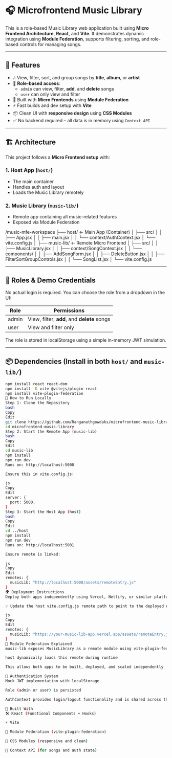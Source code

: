 # 🎧 Microfrontend Music Library

This is a role-based Music Library web application built using **Micro Frontend Architecture**, **React**, and **Vite**. It demonstrates dynamic integration using **Module Federation**, supports filtering, sorting, and role-based controls for managing songs.

---

## 🔧 Features

- 🎶 View, filter, sort, and group songs by **title**, **album**, or **artist**
- 👥 **Role-based access**:  
  - `admin` can view, filter, **add**, and **delete** songs  
  - `user` can only view and filter
- 🧩 Built with **Micro Frontends** using **Module Federation**
- ⚡ Fast builds and dev setup with **Vite**
- 📦 Clean UI with **responsive design** using **CSS Modules**
- ✅ No backend required – all data is in memory using `Context API`

---

## 🏗️ Architecture

This project follows a **Micro Frontend setup** with:

### 1. Host App (`host/`)
- The main container
- Handles auth and layout
- Loads the Music Library remotely

### 2. Music Library (`music-lib/`)
- Remote app containing all music-related features
- Exposed via Module Federation

/music-mfe-workspace
├── host/ ← Main App (Container)
│ ├── src/
│ │ ├── App.jsx
│ │ ├── main.jsx
│ │ └── context/AuthContext.jsx
│ └── vite.config.js
│
├── music-lib/ ← Remote Micro Frontend
│ ├── src/
│ │ ├── MusicLibrary.jsx
│ │ ├── context/SongContext.jsx
│ │ └── components/
│ │ ├── AddSongForm.jsx
│ │ ├── DeleteButton.jsx
│ │ ├── FilterSortGroupControls.jsx
│ │ └── SongList.jsx
│ └── vite.config.js

---

## 🔐 Roles & Demo Credentials

No actual login is required. You can choose the role from a dropdown in the UI:

| Role  | Permissions |
|-------|-------------|
| admin | View, filter, **add**, and **delete** songs |
| user  | View and filter only |

The role is stored in localStorage using a simple in-memory JWT simulation.

---

## 📦 Dependencies (Install in both `host/` and `music-lib/`)

```bash
npm install react react-dom
npm install -D vite @vitejs/plugin-react
npm install vite-plugin-federation
🧪 How to Run Locally
Step 1: Clone the Repository
bash
Copy
Edit
git clone https://github.com/Ranganathgowdaks/microfrontend-music-library.git
cd microfrontend-music-library
Step 2: Start the Remote App (music-lib)
bash
Copy
Edit
cd music-lib
npm install
npm run dev
Runs on: http://localhost:5000

Ensure this in vite.config.js:

js
Copy
Edit
server: {
  port: 5000,
}
Step 3: Start the Host App (host)
bash
Copy
Edit
cd ../host
npm install
npm run dev
Runs on: http://localhost:5001

Ensure remote is linked:

js
Copy
Edit
remotes: {
  musicLib: "http://localhost:5000/assets/remoteEntry.js"
}
🌍 Deployment Instructions
Deploy both apps independently using Vercel, Netlify, or similar platforms.

💡 Update the host vite.config.js remote path to point to the deployed music-lib:

js
Copy
Edit
remotes: {
  musicLib: "https://your-music-lib-app.vercel.app/assets/remoteEntry.js"
}
🔧 Module Federation Explained
music-lib exposes MusicLibrary as a remote module using vite-plugin-federation

host dynamically loads this remote during runtime

This allows both apps to be built, deployed, and scaled independently

🔐 Authentication System
Mock JWT implementation with localStorage

Role (admin or user) is persisted

AuthContext provides login/logout functionality and is shared across the host

🧠 Built With
🛠 React (Functional Components + Hooks)

⚡ Vite

🎯 Module Federation (vite-plugin-federation)

🎨 CSS Modules (responsive and clean)

🧠 Context API (for songs and auth state)

